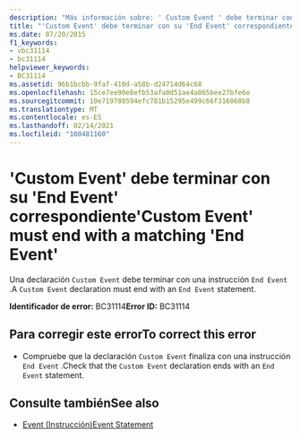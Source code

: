 ```yaml
---
description: "Más información sobre: ' Custom Event ' debe terminar con el ' End Event ' correspondiente"
title: "'Custom Event' debe terminar con su 'End Event' correspondiente"
ms.date: 07/20/2015
f1_keywords:
- vbc31114
- bc31114
helpviewer_keywords:
- BC31114
ms.assetid: 96b1bcbb-9faf-410d-a58b-d24714d64c68
ms.openlocfilehash: 15ce7ee90e8efb53afa0d51ae4a065bee27bfe6e
ms.sourcegitcommit: 10e719780594efc781b15295e499c66f316068b8
ms.translationtype: MT
ms.contentlocale: es-ES
ms.lasthandoff: 02/14/2021
ms.locfileid: "100481160"
---
```

# <a name="custom-event-must-end-with-a-matching-end-event"></a><span data-ttu-id="5d551-103">'Custom Event' debe terminar con su 'End Event' correspondiente</span><span class="sxs-lookup"><span data-stu-id="5d551-103">'Custom Event' must end with a matching 'End Event'</span></span>

<span data-ttu-id="5d551-104">Una declaración `Custom Event` debe terminar con una instrucción `End Event` .</span><span class="sxs-lookup"><span data-stu-id="5d551-104">A `Custom Event` declaration must end with an `End Event` statement.</span></span>  
  
 <span data-ttu-id="5d551-105">**Identificador de error:** BC31114</span><span class="sxs-lookup"><span data-stu-id="5d551-105">**Error ID:** BC31114</span></span>  
  
## <a name="to-correct-this-error"></a><span data-ttu-id="5d551-106">Para corregir este error</span><span class="sxs-lookup"><span data-stu-id="5d551-106">To correct this error</span></span>  
  
- <span data-ttu-id="5d551-107">Compruebe que la declaración `Custom Event` finaliza con una instrucción `End Event` .</span><span class="sxs-lookup"><span data-stu-id="5d551-107">Check that the `Custom Event` declaration ends with an `End Event` statement.</span></span>  
  
## <a name="see-also"></a><span data-ttu-id="5d551-108">Consulte también</span><span class="sxs-lookup"><span data-stu-id="5d551-108">See also</span></span>

- [<span data-ttu-id="5d551-109">Event (Instrucción)</span><span class="sxs-lookup"><span data-stu-id="5d551-109">Event Statement</span></span>](../language-reference/statements/event-statement.md)

